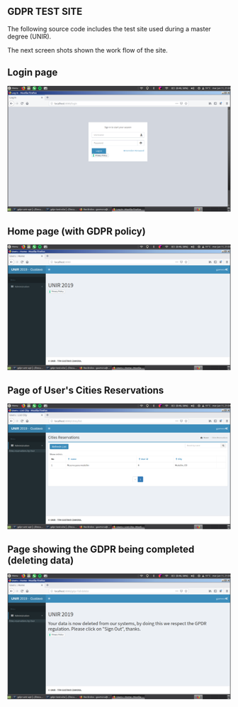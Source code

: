 ## GDPR TEST SITE

The following source code includes the test site used during a master degree (UNIR).

The next screen shots shown the work flow of the site.

## Login page

![captura-login](images/captura-login.png)

## Home page (with GDPR policy)

![captura-inicio](images/captura-inicio.png)			

## Page of User's Cities Reservations

![captura-reserva](images/captura-reserva.png)

## Page showing the GDPR being completed (deleting data)

![captura-exitosamente-eliminado](images/captura-exitosamente-eliminado.png)

